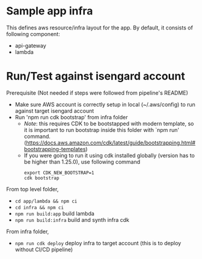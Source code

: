 # Sample app infra

This defines aws resource/infra layout for the app.
By default, it consists of following component:

-   api-gateway
-   lambda

# Run/Test against isengard account

Prerequisite (Not needed if steps were followed from pipeline's README)

-   Make sure AWS account is correctly setup in local (~/.aws/config) to run against target isengard account
-   Run 'npm run cdk bootstrap' from infra folder
    - *Note*: this requires CDK to be bootstapped with modern template, so it is important to run bootstrap inside this folder with `npm run' command. 
    (https://docs.aws.amazon.com/cdk/latest/guide/bootstrapping.html#bootstrapping-templates) 
    - If you were going to run it using cdk installed globally (version has to be higher than 1.25.0), use following command
      ```
      export CDK_NEW_BOOTSTRAP=1
      cdk bootstrap
      ```

From top level folder,

-   `cd app/lambda && npm ci`
-   `cd infra && npm ci`
-   `npm run build:app` build lambda
-   `npm run build:infra` build and synth infra cdk

From infra folder,

-   `npm run cdk deploy` deploy infra to target account (this is to deploy without CI/CD pipeline)
